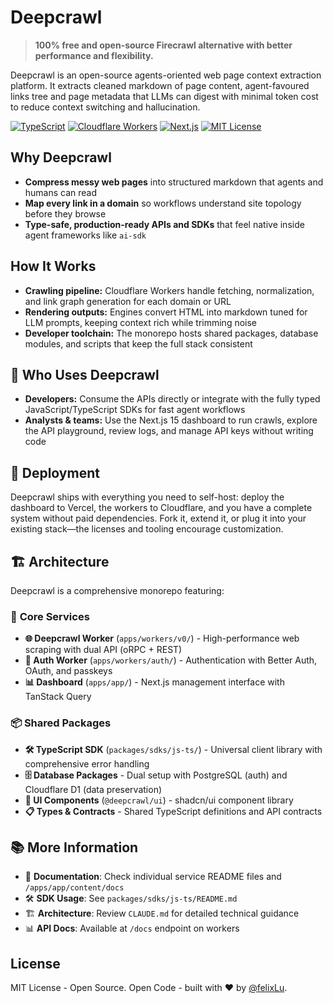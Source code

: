 # Deepcrawl

> **100% free and open-source Firecrawl alternative with better performance and flexibility.**

Deepcrawl is an open-source agents-oriented web page context extraction platform. It extracts cleaned markdown of page content, agent-favoured links tree and page metadata that LLMs can digest with minimal token cost to reduce context switching and hallucination.

[![TypeScript](https://img.shields.io/badge/TypeScript-Ready-blue.svg)](https://www.typescriptlang.org)
[![Cloudflare Workers](https://img.shields.io/badge/Cloudflare-Workers-orange.svg)](https://workers.cloudflare.com/)
[![Next.js](https://img.shields.io/badge/Next.js-15-black.svg)](https://nextjs.org/)
[![MIT License](https://img.shields.io/badge/License-MIT-green.svg)](https://opensource.org/licenses/MIT)

## Why Deepcrawl

- **Compress messy web pages** into structured markdown that agents and humans can read
- **Map every link in a domain** so workflows understand site topology before they browse
- **Type-safe, production-ready APIs and SDKs** that feel native inside agent frameworks like `ai-sdk`

## How It Works

- **Crawling pipeline:** Cloudflare Workers handle fetching, normalization, and link graph generation for each domain or URL
- **Rendering outputs:** Engines convert HTML into markdown tuned for LLM prompts, keeping context rich while trimming noise
- **Developer toolchain:** The monorepo hosts shared packages, database modules, and scripts that keep the full stack consistent

## 👥 Who Uses Deepcrawl

- **Developers:** Consume the APIs directly or integrate with the fully typed JavaScript/TypeScript SDKs for fast agent workflows
- **Analysts & teams:** Use the Next.js 15 dashboard to run crawls, explore the API playground, review logs, and manage API keys without writing code

## 🏢 Deployment

Deepcrawl ships with everything you need to self-host: deploy the dashboard to Vercel, the workers to Cloudflare, and you have a complete system without paid dependencies. Fork it, extend it, or plug it into your existing stack—the licenses and tooling encourage customization.

## 🏗️ Architecture

Deepcrawl is a comprehensive monorepo featuring:

### 🎯 **Core Services**

- **🌐 Deepcrawl Worker** (`apps/workers/v0/`) - High-performance web scraping with dual API (oRPC + REST)
- **🔐 Auth Worker** (`apps/workers/auth/`) - Authentication with Better Auth, OAuth, and passkeys
- **📊 Dashboard** (`apps/app/`) - Next.js management interface with TanStack Query

### 📦 **Shared Packages**

- **🛠️ TypeScript SDK** (`packages/sdks/js-ts/`) - Universal client library with comprehensive error handling
- **🗄️ Database Packages** - Dual setup with PostgreSQL (auth) and Cloudflare D1 (data preservation)
- **🎨 UI Components** (`@deepcrawl/ui`) - shadcn/ui component library
- **📋 Types & Contracts** - Shared TypeScript definitions and API contracts

## 📚 More Information

- 📖 **Documentation**: Check individual service README files and `/apps/app/content/docs`
- 🛠️ **SDK Usage**: See `packages/sdks/js-ts/README.md`
- 🏗️ **Architecture**: Review `CLAUDE.md` for detailed technical guidance
- 📊 **API Docs**: Available at `/docs` endpoint on workers

## License

MIT License - Open Source. Open Code - built with ❤️ by [@felixLu](https://x.com/felixlu1018).
